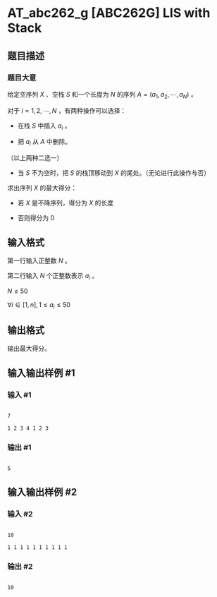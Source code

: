 # AT_abc262_g [ABC262G] LIS with Stack

## 题目描述

### 题目大意
给定空序列 $X$ 、空栈 $S$ 和一个长度为 $N$ 的序列 $A=(a_1,a_2,\cdots,a_N)$ 。

对于 $i=1,2,\cdots,N$ ，有两种操作可以选择：
+ 在栈 $S$ 中插入 $a_i$ 。
+ 把 $a_i$ 从 $A$ 中删除。

（以上两种二选一）
* 当 $S$ 不为空时，把 $S$ 的栈顶移动到 $X$ 的尾处。（无论进行此操作与否）

求出序列 $X$ 的最大得分：
- 若 $X$ 是不降序列，得分为 $X$ 的长度
- 否则得分为 $0$

## 输入格式

第一行输入正整数 $N$ 。

第二行输入 $N$ 个正整数表示 $a_i$ 。

$N\leq 50$

$\forall i \in [1,n],1\leq a_i\leq 50$

## 输出格式

输出最大得分。

## 输入输出样例 #1

### 输入 #1

```
7
1 2 3 4 1 2 3
```

### 输出 #1

```
5
```

## 输入输出样例 #2

### 输入 #2

```
10
1 1 1 1 1 1 1 1 1 1
```

### 输出 #2

```
10
```